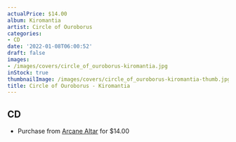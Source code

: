 ```yaml
---
actualPrice: $14.00
album: Kiromantia
artist: Circle of Ouroborus
categories:
- CD
date: '2022-01-08T06:00:52'
draft: false
images:
- /images/covers/circle_of_ouroborus-kiromantia.jpg
inStock: true
thumbnailImage: /images/covers/circle_of_ouroborus-kiromantia-thumb.jpg
title: Circle of Ouroborus - Kiromantia
---
```


## CD
* Purchase from [Arcane Altar](https://arcanealtar.bigcartel.com/product/circle-of-ouroborus-kiromantia-cd) for $14.00
